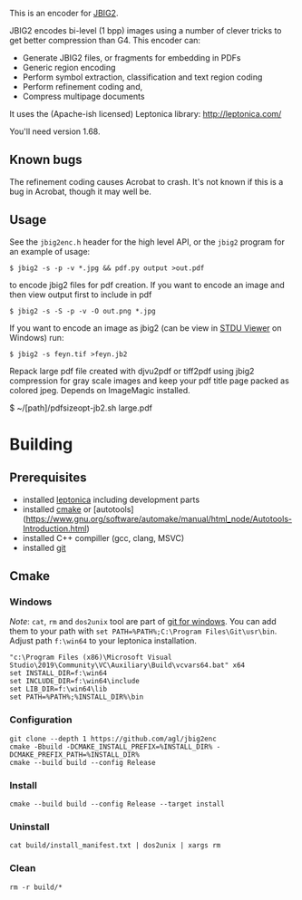 This is an encoder for [JBIG2](fcd14492.pdf).

JBIG2 encodes bi-level (1 bpp) images using a number of clever tricks to get
better compression than G4. This encoder can:
   * Generate JBIG2 files, or fragments for embedding in PDFs
   * Generic region encoding
   * Perform symbol extraction, classification and text region coding
   * Perform refinement coding and,
   * Compress multipage documents

It uses the (Apache-ish licensed) Leptonica library:
  http://leptonica.com/

You'll need version 1.68.

## Known bugs

The refinement coding causes Acrobat to crash. It's not known if this is a bug
in Acrobat, though it may well be.


## Usage

See the `jbig2enc.h` header for the high level API, or the `jbig2` program for an
example of usage:

```
$ jbig2 -s -p -v *.jpg && pdf.py output >out.pdf
```

to encode jbig2 files for pdf creation.
If you want to encode an image and then view output first to include in pdf

```
$ jbig2 -s -S -p -v -O out.png *.jpg
```

If you want to encode an image as jbig2 (can be view in [STDU Viewer](http://www.stdutility.com/stduviewer.html) on Windows) run:

```
$ jbig2 -s feyn.tif >feyn.jb2
```


Repack large pdf file created with djvu2pdf or tiff2pdf using jbig2 compression for gray scale
images and keep your pdf title page packed as colored jpeg. Depends on ImageMagic installed.

$ ~/[path]/pdfsizeopt-jb2.sh large.pdf


# Building

## Prerequisites

* installed [leptonica](http://www.leptonica.org/) including development parts
* installed [cmake](https://cmake.org/) or [autotools] (https://www.gnu.org/software/automake/manual/html_node/Autotools-Introduction.html)
* installed C++ compiller (gcc, clang, MSVC)
* installed [git](https://git-scm.com/)


## Cmake

### Windows


*Note*: `cat`, `rm` and `dos2unix` tool are part of [git for windows](https://gitforwindows.org/). You can add them to your path with `set PATH=%PATH%;C:\Program Files\Git\usr\bin`. Adjust path `f:\win64` to your leptonica installation.

```
"c:\Program Files (x86)\Microsoft Visual Studio\2019\Community\VC\Auxiliary\Build\vcvars64.bat" x64
set INSTALL_DIR=f:\win64
set INCLUDE_DIR=f:\win64\include
set LIB_DIR=f:\win64\lib
set PATH=%PATH%;%INSTALL_DIR%\bin
```

### Configuration

```
git clone --depth 1 https://github.com/agl/jbig2enc
cmake -Bbuild -DCMAKE_INSTALL_PREFIX=%INSTALL_DIR% -DCMAKE_PREFIX_PATH=%INSTALL_DIR%
cmake --build build --config Release
```

### Install

```
cmake --build build --config Release --target install
```

### Uninstall

```
cat build/install_manifest.txt | dos2unix | xargs rm

```

### Clean

```
rm -r build/*
```
